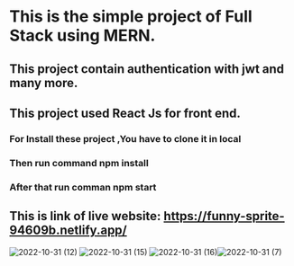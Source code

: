 # This is the simple project of Full Stack using MERN.
## This project contain authentication with jwt and many more.
## This project used React Js for front end.
### For Install these project ,You have to clone it in local
###  Then run command npm install
### After that run comman npm start
## This is link of live website: https://funny-sprite-94609b.netlify.app/

![2022-10-31 (12)](https://user-images.githubusercontent.com/60789960/198901208-b5f55e0b-e5cc-492d-b82c-662066d0b331.png)
![2022-10-31 (15)](https://user-images.githubusercontent.com/60789960/198901209-606f681d-b761-4321-bc28-a28b75303531.png)
![2022-10-31 (16)](https://user-images.githubusercontent.com/60789960/198901210-09702979-ad72-432c-9ba7-392a823b3ccf.png)![2022-10-31 (7)](https://user-images.githubusercontent.com/60789960/198901264-bb7c555b-feed-4c55-b21b-041224fa4181.png)






